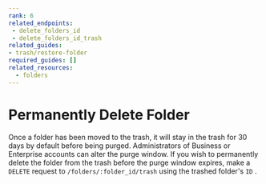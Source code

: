 ```yaml
---
rank: 6
related_endpoints:
 - delete_folders_id
 - delete_folders_id_trash
related_guides:
- trash/restore-folder
required_guides: []
related_resources:
  - folders
---
```


# Permanently Delete Folder

Once a folder has been moved to the trash, it will stay in the trash for 30
days by default before being purged. Administrators of Business or
Enterprise accounts can alter the purge window. If you wish to permanently
delete the folder from the trash before the purge window expires, make a
`DELETE` request to `/folders/:folder_id/trash` using the trashed folder's `ID`
.

<Samples id='delete_folders_id_trash' />
